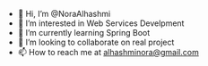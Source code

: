 - 👋 Hi, I’m @NoraAlhashmi
- 👀 I’m interested in Web Services Develpment
- 🌱 I’m currently learning Spring Boot 
- 💞️ I’m looking to collaborate on real project
- 📫 How to reach me at alhashminora@gmail.com

<!---
NoraAlhashmi/NoraAlhashmi is a ✨ special ✨ repository because its `README.md` (this file) appears on your GitHub profile.
You can click the Preview link to take a look at your changes.
--->
